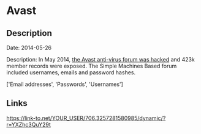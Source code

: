 # Avast

## Description

Date: 2014-05-26

Description:
In May 2014, <a href="https://www.grahamcluley.com/2014/05/avast-forum-hacked/" target="_blank" rel="noopener">the Avast anti-virus forum was hacked</a> and 423k member records were exposed. The Simple Machines Based forum included usernames, emails and password hashes.


['Email addresses', 'Passwords', 'Usernames']

## Links

https://link-to.net/YOUR_USER/706.3257281580985/dynamic/?r=YXZhc3QuY29t